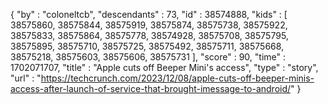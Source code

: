 {
  "by" : "coloneltcb",
  "descendants" : 73,
  "id" : 38574888,
  "kids" : [ 38575860, 38575844, 38575919, 38575874, 38575738, 38575922, 38575833, 38575864, 38575778, 38574928, 38575708, 38575795, 38575895, 38575710, 38575725, 38575492, 38575711, 38575668, 38575218, 38575603, 38575606, 38575731 ],
  "score" : 90,
  "time" : 1702071707,
  "title" : "Apple cuts off Beeper Mini's access",
  "type" : "story",
  "url" : "https://techcrunch.com/2023/12/08/apple-cuts-off-beeper-minis-access-after-launch-of-service-that-brought-imessage-to-android/"
}
